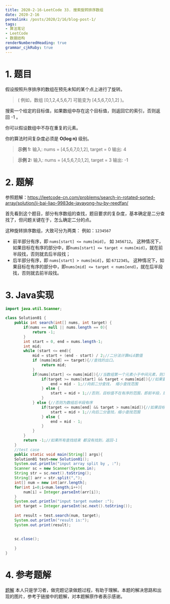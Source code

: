 ```yaml
---
title: 2020-2-16-LeetCode 33. 搜索旋转排序数组
date: 2020-2-16
permalink: /posts/2020/2/16/blog-post-1/ 
tags: 
- 算法笔记
- LeetCode
- 数据结构
renderNumberedHeading: true
grammar_cjkRuby: true
---
```


# 1. 题目
假设按照升序排序的数组在预先未知的某个点上进行了旋转。

> ( 例如，数组 [0,1,2,4,5,6,7] 可能变为 [4,5,6,7,0,1,2] )。

搜索一个给定的目标值，如果数组中存在这个目标值，则返回它的索引，否则返回 -1 。

你可以假设数组中不存在重复的元素。

你的算法时间复杂度必须是 **O(log n)** 级别。
>
> **示例 1:**
>输入: nums = [4,5,6,7,0,1,2], target = 0
>输出: 4

>**示例 2:**
>输入: nums = [4,5,6,7,0,1,2], target = 3
>输出: -1

# 2. 题解
参照题解：https://leetcode-cn.com/problems/search-in-rotated-sorted-array/solution/ji-bai-liao-9983de-javayong-hu-by-reedfan/

首先看到这个题目，部分有序数组的查找，题目要求的复杂度，基本确定是二分查找了，但问题关键在于，怎么确定二分的点。

这种旋转排序数组，大致可分为两类：
例如：`1234567`
- 前半部分有序，即 `nums[start] <= nums[mid]`， 如 `3456712`。
	这种情况下，如果目标在有序的部分中，即`nums[start] <= target < nums[mid]`，就在前半段找，否则就去后半段找；
- 后半部分有序，即 `nums[start] > nums[mid]`，如 `6712345`。
	这种情况下，如果目标在有序的部分中，即`nums[mid] <= target < nums[end]`，就在后半段找，否则就去前半段找。
	
# 3. Java实现
```java
import java.util.Scanner;

class Solution01 {
	public int search(int[] nums, int target) {
        if(nums == null || nums.length == 0){
        	return -1;
        }
        int start = 0, end = nums.length-1;
        int mid;
        while (start <= end){
        	mid = start + (end - start) / 2;//二分法计算mid数值
        	if (nums[mid] == target){//查找的出口。
        		return mid;
        	}
        	if(nums[start] <= nums[mid]){//当数组第一个元素小于中间元素，则为前半段有序
        		if(target >= nums[start] && target < nums[mid]){//如果要查找的值在有序的部分 即前半部分
        			end = mid - 1;//向前二分查找， 缩小查找范围
        		} else {
        			start = mid + 1;//否则，目标值不在有序的范围，即前半段，则向后二分查找，缩小查找范围
        		}
        	} else {//否则为数组后半段有序
        		if(target <= nums[end] && target > nums[mid]){//如果目标值在有序部分，即后半段
        			start = mid + 1;//向后二分查找，缩小查找范围
        		} else {
        			end = mid - 1;
        		}
        	}
        }
        return -1;//如果所有查找结束 都没有找到，返回-1
    }
	//test case
    public static void main(String[] args){
    Solution01 test=new Solution01();
    System.out.println("input array split by , :");
    Scanner sc = new Scanner(System.in);
    String str = sc.next().toString();
    String[] arr = str.split(",");
    int[] num = new int[arr.length];
    for(int i=0;i<num.length;i++){
    	num[i] = Integer.parseInt(arr[i]);
    }
    System.out.println("input target number :");
    int target = Integer.parseInt(sc.next().toString());
    
    int result = test.search(num, target);
    System.out.println("result is:");
    System.out.print(result);
    
    
    sc.close();
    
    }
}

```

# 4. 参考题解
[题解](https://leetcode-cn.com/problems/search-in-rotated-sorted-array/solution/ji-bai-liao-9983de-javayong-hu-by-reedfan/)
本人只是学习者，做完题记录做题过程，有助于理解。本题的解决思路和出现的图片，参考于链接中的题解，对本题解原作者表示感谢。



